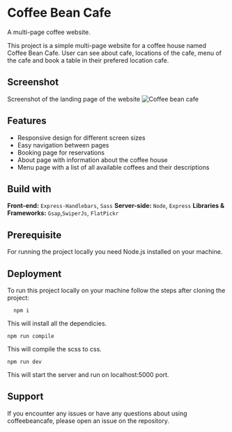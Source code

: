 # Coffee Bean Cafe

A multi-page coffee website.

This project is a simple multi-page website for a coffee house named Coffee Bean Cafe. User can see about cafe, locations of the cafe, menu of the cafe and book a table in their prefered location cafe.


## Screenshot
Screenshot of the landing page of the website 
![Coffee bean cafe](https://github.com/PrasadP27/Coffee-bean-cafe-Website/assets/157368807/7e30dd20-a825-4b1f-936e-3753b40bf6f6)


## Features

- Responsive design for different screen sizes
- Easy navigation between pages
- Booking page for reservations
- About page with information about the coffee house
- Menu page with a list of all available coffees and their descriptions


## Build with 

**Front-end:** ```Express-Handlebars```, ```Sass```
**Server-side:** ```Node```, ```Express```
**Libraries & Frameworks:** ```Gsap```,```SwiperJs```, ```FlatPickr```



## Prerequisite

For running the project locally you need Node.js installed on your machine.


## Deployment

To run this project locally on your machine follow the steps after cloning the project:

```
  npm i
```
This will install all the dependicies.

```
npm run compile
```
This will compile the scss to css.

```
npm run dev
```
This will start the server and run on localhost:5000 port.

## Support

If you encounter any issues or have any questions about using coffeebeancafe, please open an issue on the repository.
